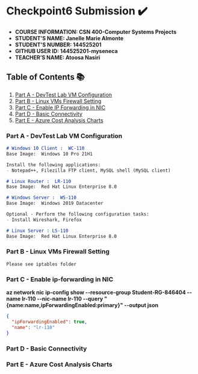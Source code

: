 # Checkpoint6 Submission ✔️

- **COURSE INFORMATION: CSN 400-Computer Systems Projects**
- **STUDENT’S NAME: Janelle Marie Almonte**
- **STUDENT'S NUMBER: 144525201**
- **GITHUB USER ID: 144525201-myseneca**
- **TEACHER’S NAME: Atoosa Nasiri**

## Table of Contents 📚
1. [Part A - DevTest Lab VM Configuration](#part-a---devtest-lab-vm-configuration)
2. [Part B - Linux VMs Firewall Setting](#part-b---linux-vms-firewall-setting)
3. [Part C - Enable IP Forwarding in NIC](#part-c---enable-ip-forwarding-in-nic)
4. [Part D - Basic Connectivity](#part-d---basic-connectivity)
5. [Part E - Azure Cost Analysis Charts](#part-e---azure-cost-analysis-charts)

### Part A - DevTest Lab VM Configuration

```markdown
# Windows 10 Client :  WC-110
Base Image:  Windows 10 Pro 21H1

Install the following applications:  
- Notepad++, Filezilla FTP client, MySQL shell (MySQL client)

# Linux Router :  LR-110
Base Image:  Red Hat Linux Enterprise 8.0

# Windows Server :  WS-110
Base Image:  Windows 2019 Datacenter

Optional - Perform the following configuration tasks:
- Install Wireshark, Firefox

# Linux Server : LS-110
Base Image:  Red Hat Linux Enterprise 8.0
```

### Part B - Linux VMs Firewall Setting

```
Please see iptables folder
```

### Part C - Enable ip-forwarding in NIC

**az network nic ip-config show --resource-group Student-RG-846404 --name lr-110 --nic-name lr-110 --query "{name:name,ipForwardingEnabled:primary}" --output json**

```json
{
  "ipForwardingEnabled": true,
  "name": "lr-110"
}
```

### Part D - Basic Connectivity

### Part E - Azure Cost Analysis Charts
